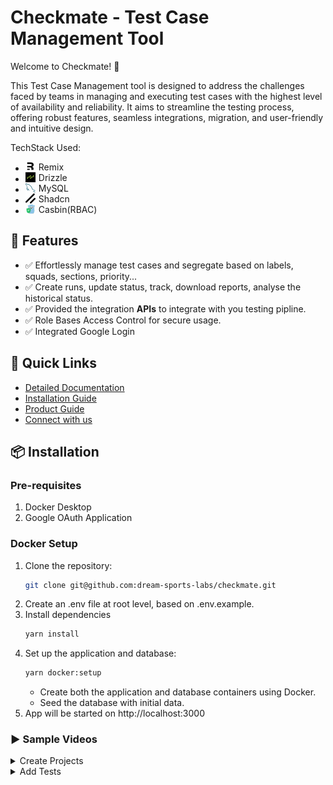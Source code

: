 # Checkmate - Test Case Management Tool

Welcome to Checkmate! 🎉

This Test Case Management tool is designed to address the challenges faced by teams in managing and executing test cases with the highest level of availability and reliability. It aims to streamline the testing process, offering robust features, seamless integrations, migration, and user-friendly and intuitive design.

TechStack Used:

- <div style="display: flex; align-items: center;">
      <img src="app/assets/remix.png" alt="Alt Text" style="width: 16px; height: auto; margin-right: 5px;">
      <div>Remix</div>
  </div>
- <div style="display: flex; align-items: center;">
      <img src="app/assets/drizzle.png" alt="Alt Text" style="width: 16px; height: auto; margin-right: 5px;">
      <div>Drizzle</div>
  </div>
- <div style="display: flex; align-items: center;">
      <img src="app/assets/mysql.png" alt="Alt Text" style="width: 16px; height: auto; margin-right: 5px;">
      <div>MySQL</div>
  </div>
- <div style="display: flex; align-items: center;">
      <img src="app/assets/shadcn.png" alt="Alt Text" style="width: 16px; height: auto; margin-right: 5px;">
      <div>Shadcn</div>
  </div>
- <div style="display: flex; align-items: center;">
      <img src="app/assets/casbin.png" alt="Alt Text" style="width: 16px; height: auto; margin-right: 5px;">
      <div>Casbin(RBAC)</div>
  </div>

## 📌 Features

- ✅ Effortlessly manage test cases and segregate based on labels, squads, sections, priority...
- ✅ Create runs, update status, track, download reports, analyse the historical status.
- ✅ Provided the integration **APIs** to integrate with you testing pipline.
- ✅ Role Bases Access Control for secure usage.
- ✅ Integrated Google Login

## 🔗 Quick Links

- [Detailed Documentation](https://checkmate.dreamsportslabs.com/)
- [Installation Guide](https://checkmate.dreamsportslabs.com/project/setup/)
- [Product Guide](https://checkmate.dreamsportslabs.com/guides/projects/)
- [Connect with us](https://discord.com/channels/1317172052179943504/1329754684730380340)

## 📦 Installation

### Pre-requisites

1. Docker Desktop
2. Google OAuth Application

### Docker Setup

1. Clone the repository:
   ```sh
   git clone git@github.com:dream-sports-labs/checkmate.git
   ```
2. Create an .env file at root level, based on .env.example.
3. Install dependencies
   ```sh
   yarn install
   ```
4. Set up the application and database:
   ```sh
   yarn docker:setup
   ```
   - Create both the application and database containers using Docker.
   - Seed the database with initial data.
5. App will be started on http://localhost:3000

### ▶️ Sample Videos

<details>
  <summary>Create Projects</summary>

![Project Management](docs/src/assets/create-project.gif)

</details>

<details>
  <summary>Add Tests</summary>
  
![Project Management](docs/src/assets/add-run.gif)

<details>
  <summary>Create Runs</summary>
  
![Project Management](docs/src/assets/add-run.gif)

</details>

<details>
  <summary>Manage Runs</summary>
  
![Project Management](docs/src/assets/test-status.gif)

</details>

### 📖 API Documentation

Postman collection of project APIs is currently on [discord](https://discord.com/channels/1317172052179943504/1329754684730380340), complete documentation is in progress.

## Created by DreamSportsLabs

DreamSportsLabs is committed to building open-source tools that empower developers and businesses. Learn more about us at our website.

## 🚀 Contribute to Checkmate

Checkmate is an open-source project and welcomes contributions from the community. For details on how to contribute, please see our [guide to contributing](/CONTRIBUTING.md).

## © License

This project is published under the [MIT License](/LICENSE).

## Contact

If you need feedback or support, reach out via the [Issue Tracker](https://github.com/dream-sports-labs/checkmate/issues) or [Discord](https://discord.com/channels/1317172052179943504/1329754684730380340).
